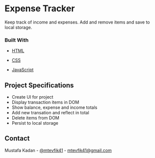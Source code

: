 <!-- ABOUT THE PROJECT -->

# Expense Tracker

Keep track of income and expenses. Add and remove items and save to local storage.

### Built With

- [HTML](https://en.wikipedia.org/wiki/HTML)

- [CSS](https://en.wikipedia.org/wiki/CSS)

- [JavaScript](https://www.javascript.com/)

## Project Specifications

- Create UI for project
- Display transaction items in DOM
- Show balance, expense and income totals
- Add new transation and reflect in total
- Delete items from DOM
- Persist to local storage

## Contact

Mustafa Kadan - [@mtevfik41](https://twitter.com/mtevfik41) - mtevfik41@gmail.com
